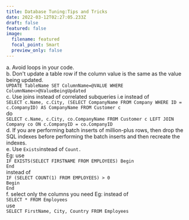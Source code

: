 ```yaml
---
title: Database Tuning:Tips and Tricks
date: 2022-03-12T02:27:05.233Z
draft: false
featured: false
image:
  filename: featured
  focal_point: Smart
  preview_only: false
---
```

a. Avoid loops in your code.\
b. Don't update a table row if the column value is the same as the value being updated. \
`UPDATE TableName SET ColumnName=@VALUE WHERE ColumnName<>@ValueBeingUpdated`\
c. Use joins instead of correlated subqueries i.e instead of\
`SELECT c.Name, c.City, (SELECT CompanyName FROM Company WHERE ID = c.CompanyID) AS CompanyName FROM Customer c`\
do\
`SELECT c.Name, c.City, co.CompanyName FROM Customer c LEFT JOIN Company co ON c.CompanyID = co.CompanyID`\
d. If you are performing batch inserts of million-plus rows, then drop the SQL indexes before performing the batch inserts and then recreate the indexes. \
e. Use `Exists`instead of `Count.`\
Eg: use \
`IF EXISTS(SELECT FIRSTNAME FROM EMPLOYEES)
Begin`\
`End`\
instead of\
`IF (SELECT COUNT(1) FROM EMPLOYEES) > 0`\
`Begin`\
`End`\
f. select only the columns you need Eg: instead of \
`SELECT * FROM Employees`\
use\
`SELECT FirstName, City, Country FROM Employees`